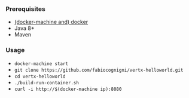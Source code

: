 ### Prerequisites

* [(docker-machine and) docker](https://docs.docker.com/engine/installation/)
* Java 8+
* Maven

### Usage

* `docker-machine start`
* `git clone https://github.com/fabiocognigni/vertx-helloworld.git`
* `cd vertx-helloworld`
* `./build-run-container.sh`
* `curl -i http://$(docker-machine ip):8080`


